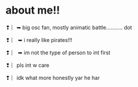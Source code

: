 # about me!! 

❢ ︴➥ big osc fan, mostly animatic battle........... dot

❢ ︴ ➥ i really like pirates!!! 

❢ ︴ ➥ im not the type of person to int first

❢ ︴pls int w care

❢ ︴idk what more honestly
yar he har
